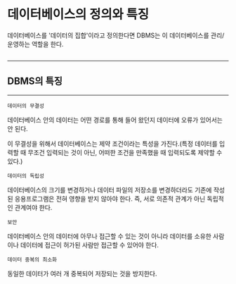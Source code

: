 # 데이터베이스의 정의와 특징

데이터베이스를 '데이터의 집합'이라고 정의한다면 DBMS는 이 데이터베이스를 관리/운영하는 역할을 한다.

![]()
***
## DBMS의 특징
***

```
데이터의 무결성
```

데이터베이스 안의 데이터는 어떤 경로를 통해 들어 왔던지 데이터에 오류가 있어서는 안 된다.

이 무결성을 위해서 데이터베이스는 제약 조건이라는 특성을 가진다.(특정 데이터를 입력할 때 무조건 입력되는 것이 아닌, 어떠한 조건을 만족했을 때 입력되도록 제약할 수 있다.)

```
데이터의 독립성
```

데이터베이스의 크기를 변경하거나 데이터 파일의 저장소를 변경하더라도 기존에 작성된 응용프로그램은 전혀 영향을 받지 않아야 한다. 즉, 서로 의존적 관계가 아닌 독립적인 관계여야 한다.

```
보안
```

데이터베이스 안의 데이터에 아무나 접근할 수 있는 것이 아니라 데이터를 소유한 사람이나 데이터에 접근이 허가된 사람만 접근할 수 있어야 한다.

```
데이터 중복의 최소화
```

동일한 데이터가 여러 개 중복되어 저장되는 것을 방지한다.



